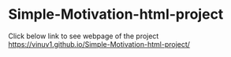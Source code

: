 # Simple-Motivation-html-project 
Click below link to see webpage of the project
https://vinuv1.github.io/Simple-Motivation-html-project/
